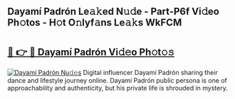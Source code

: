 ## Dayamí Padrón Le𝚊𝚔ed N𝚞𝚍e - Part-P6f Vi𝚍eo Ph𝚘tos - H𝚘t O𝚗lyf𝚊ns Le𝚊𝚔s WkFCM

# <h2><a href="http://hf64j6.feru.top/?c=Dayam%c3%ad+Padr%c3%b3n">🔗 👉 🔴 Dayamí Padrón Vi𝚍𝚎o Ph𝚘t𝚘𝚜</a></h2>

[![Dayamí Padrón Nu𝚍𝚎s](https://i.imgur.com/0TWrTi3.gif)](http://hf64j6.feru.top/?c=Dayam%c3%ad+Padr%c3%b3n)
Digital influencer Dayamí Padrón sharing their dance and lifestyle journey online. Dayamí Padrón public persona is one of approachability and authenticity, but his private life is shrouded in mystery. 
